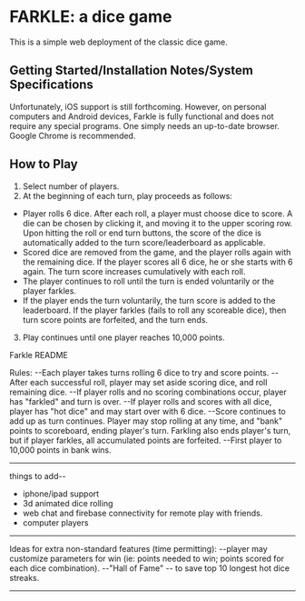 # FARKLE: a dice game

This is a simple web deployment of the classic dice game.

## Getting Started/Installation Notes/System Specifications

Unfortunately, iOS support is still forthcoming. However, on personal computers and Android devices, Farkle is fully functional and does not require any special programs. One simply needs an up-to-date browser. Google Chrome is recommended.

## How to Play

1. Select number of players.
2. At the beginning of each turn, play proceeds as follows:
  * Player rolls 6 dice. After each roll, a player must choose dice to score. A die can be chosen by clicking it, and moving it to the upper scoring row. Upon hitting the roll or end turn buttons, the score of the dice is automatically added to the turn score/leaderboard as applicable.
  * Scored dice are removed from the game, and the player rolls again with the remaining dice. If the player scores all 6 dice, he or she starts with 6 again. The turn score increases cumulatively with each roll.
  * The player continues to roll until the turn is ended voluntarily or the player farkles. 
  * If the player ends the turn voluntarily, the turn score is added to the leaderboard. If the player farkles (fails to roll any scoreable dice), then turn score points are forfeited, and the turn ends.
3. Play continues until one player reaches 10,000 points.


Farkle README

Rules:
--Each player takes turns rolling 6 dice to try and score points.
--After each successful roll, player may set aside scoring dice, and roll remaining dice.
--If player rolls and no scoring combinations occur, player has "farkled" and turn is over.
--If player rolls and scores with all dice, player has "hot dice" and may start over with 6 dice. 
--Score continues to add up as turn continues. Player may stop rolling at any time, and "bank" points to scoreboard, ending player's turn. Farkling also ends player's turn, but if player farkles, all accumulated points are forfeited.
--First player to 10,000 points in bank wins.



 --- 

things to add--
- iphone/ipad support
- 3d animated dice rolling
- web chat and firebase connectivity for remote play with friends.
- computer players



 ---
Ideas for extra non-standard features (time permitting):
	--player may customize parameters for win (ie: points needed to win; points scored for each dice combination).
	--"Hall of Fame" -- to save top 10 longest hot dice streaks.


<!-- who; what; why; req for run; req for inst; contributors; forthcoming features; links to wireframes/userstories
	presentation
	who, what, painpionts solved, why solve pain points, tour of site, challenges overcome, extra stuff, forthcoming features, questions

	markdown syntax
	# - h1
	## - h2 etc
	### h3 etc

	**bold**
	_italics_

	bullet list: * list item
				   * inner list item
				   code ` //code here `
				   multi line code ``` //code ```
 -->


 ---

<!-- 

 Tetris README.

 Rules: 

 --Randomized blocks will generate, and will need to be placed on game board. 
 --WHen a line is complete, it will disappear, and all remaining blocks shift down. Score is incremented +1 for each line completed. Game continues until blocks overflow top of gameboard.

 User Stories for Tetris:

 --User presses start button, which begins game on level 1.
 --Every X minutes, the game will "level up". Blocks will generate faster, and move down the board faster. Music and background will change.
 --Player will use arrow keys to control and rotate the blocks as they appear.
 --Player will only be able to control one block at a time. Once the controlled block is placed, control will transfer to next lowest block. 
 --Game gets infinitely harder. Each level is a little faster than the last. Player lasts as long as possible. 
 --Upon completion of game, player is presented with new game button

---
Ideas for extra features (time permitting):
	--"Hall of Fame" tracking top ten scores. Allows user to input initials.
 -->